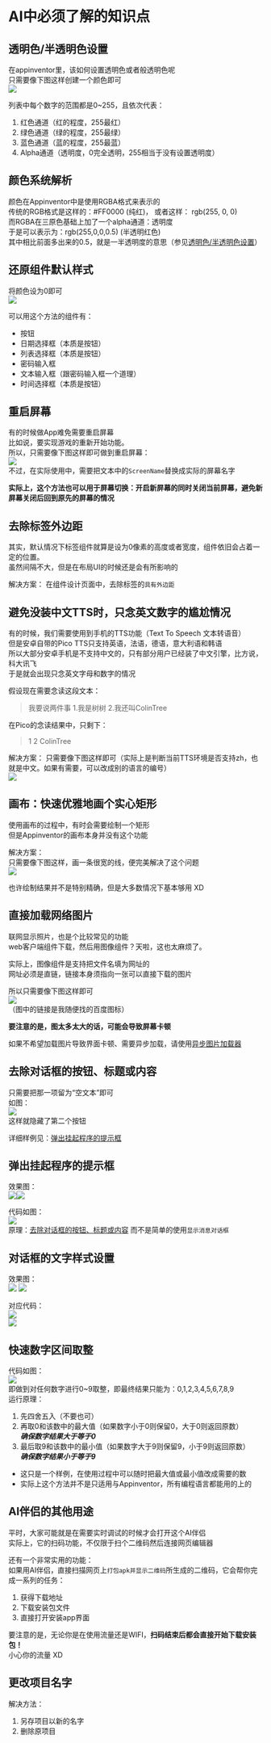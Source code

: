 # AI中必须了解的知识点


## 透明色/半透明色设置

在appinventor里，该如何设置透明色或者般透明色呢  
只需要像下图这样创建一个颜色即可  
![](transparent.png)

列表中每个数字的范围都是0~255，且依次代表：
1. 红色通道（红的程度，255最红）  
2. 绿色通道（绿的程度，255最绿）  
3. 蓝色通道（蓝的程度，255最蓝）  
4. Alpha通道（透明度，0完全透明，255相当于没有设置透明度） 

## 颜色系统解析

颜色在Appinventor中是使用RGBA格式来表示的  
传统的RGB格式是这样的：#FF0000 (纯红)， 或者这样： rgb(255, 0, 0)  
而RGBA在三原色基础上加了一个alpha通道：透明度  
于是可以表示为：rgb(255,0,0,0.5) (半透明红色)  
其中相比前面多出来的0.5，就是一半透明度的意思（参见[透明色/半透明色设置](#透明色半透明色设置)）  
## 还原组件默认样式

将颜色设为0即可  
![](defaultColor.png)  

可以用这个方法的组件有：

* 按钮
* 日期选择框（本质是按钮）
* 列表选择框（本质是按钮）
* 密码输入框
* 文本输入框（跟密码输入框一个道理）
* 时间选择框（本质是按钮）

## 重启屏幕

有的时候做App难免需要重启屏幕  
比如说，要实现游戏的重新开始功能。  
所以，只需要像下图这样即可做到重启屏幕：  
![](restartScreen.png)  
不过，在实际使用中，需要把文本中的`ScreenName`替换成实际的屏幕名字  

**实际上，这个方法也可以用于屏幕切换：开启新屏幕的同时关闭当前屏幕，避免新屏幕关闭后回到原先的屏幕的情况**

## 去除标签外边距

其实，默认情况下标签组件就算是设为0像素的高度或者宽度，组件依旧会占着一定的位置。  
虽然间隔不大，但是在布局UI的时候还是会有所影响的  

解决方案：
在组件设计页面中，去除标签的`具有外边距`

## 避免没装中文TTS时，只念英文数字的尴尬情况

有的时候，我们需要使用到手机的TTS功能（Text To Speech 文本转语音）  
但是安卓自带的Pico TTS只支持英语，法语，德语，意大利语和韩语  
所以大部分安卓手机是不支持中文的，只有部分用户已经装了中文引擎，比方说，科大讯飞  
于是就会出现只念英文字母和数字的情况  

假设现在需要念读这段文本：

> 我要说两件事 1.我是树树 2.我还叫ColinTree

在Pico的念读结果中，只剩下：

> 1 2 ColinTree

解决方案：
只需要像下图这样即可（实际上是判断当前TTS环境是否支持zh，也就是中文。如果有需要，可以改成别的语言的编号）  
![](tts.png)

## 画布：快速优雅地画个实心矩形

使用画布的过程中，有时会需要绘制一个矩形  
但是Appinventor的画布本身并没有这个功能  

解决方案：  
只需要像下图这样，画一条很宽的线，便完美解决了这个问题  
![](rectangular.png)

也许绘制结果并不是特别精确，但是大多数情况下基本够用 XD

## 直接加载网络图片

联网显示照片，也是个比较常见的功能  
web客户端组件下载，然后用图像组件？天啦，这也太麻烦了。  

实际上，图像组件是支持把文件名填为网址的  
网址必须是直链，链接本身须指向一张可以直接下载的图片

所以只需要像下图这样即可  
![](onlinePicWithImg.png)  
（图中的链接是我随便找的百度图标）

**要注意的是，图太多太大的话，可能会导致屏幕卡顿**

如果不希望加载图片导致界面卡顿、需要异步加载，请使用[异步图片加载器](http://aix.colintree.cn/zh/extensions/AsyncImageLoader.html)

## 去除对话框的按钮、标题或内容

只需要把那一项留为“空文本”即可  
如图：  
![](notifierHide.png)  
这样就隐藏了第二个按钮

详细样例见：[弹出挂起程序的提示框](#弹出挂起程序的提示框)

## 弹出挂起程序的提示框

效果图：  
![](notifierShowBreak1.png)![](notifierShowBreak2.png)

代码如图：  
![](notifierShowBreak3.png)  
原理：[去除对话框的按钮、标题或内容](#去除对话框的按钮、标题或内容)
而不是简单的使用`显示消息对话框`

## 对话框的文字样式设置

效果图：  
![](notifierFontStyleShow1.png)
![](notifierFontStyleShow2.png)

对应代码：  
![](notifierFontStyle1.png)  
![](notifierFontStyle2.png)  

## 快速数字区间取整

代码如图：  
![](keepNumInRange.png)  
即做到对任何数字进行0~9取整，即最终结果只能为：0,1,2,3,4,5,6,7,8,9  
运行原理：
1. 先四舍五入（不要也可）
2. 再取0和该数中的最大值（如果数字小于0则保留0，大于0则返回原数）  
  ***确保数字结果大于等于0***
3. 最后取9和该数中的最小值（如果数字大于9则保留9，小于9则返回原数）  
  ***确保数字结果小于等于9***


* 这只是一个样例，在使用过程中可以随时把最大值或最小值改成需要的数
* 实际上这个方法并不是只适用与Appinventor，所有编程语言都能用的上的

## AI伴侣的其他用途

平时，大家可能就是在需要实时调试的时候才会打开这个AI伴侣   
实际上，它的扫码功能，不仅限于扫个二维码然后连接网页编辑器  

还有一个非常实用的功能：  
如果用AI伴侣，直接扫描网页上`打包apk并显示二维码`所生成的二维码，它会帮你完成一系列的任务：

1. 获得下载地址
2. 下载安装包文件
3. 直接打开安装app界面

要注意的是，无论你是在使用流量还是WIFI，**扫码结束后都会直接开始下载安装包！**  
小心你的流量 XD

## 更改项目名字

解决方法：  
1. 另存项目以新的名字  
2. 删除原项目